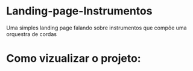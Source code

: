 # Landing-page-Instrumentos
 Uma simples landing page falando sobre instrumentos que compõe uma orquestra de cordas
 
 
 # Como vizualizar o projeto:
 
 

